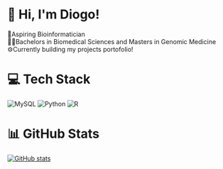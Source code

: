 # 👋 Hi, I'm Diogo!

🔭Aspiring Bioinformatician<br/>
👨‍🎓Bachelors in Biomedical Sciences and Masters in Genomic Medicine<br/>
⚙️Currently building my projects portofolio!<br/>

# 💻 Tech Stack
![MySQL](https://img.shields.io/badge/mysql-4479A1.svg?style=for-the-badge&logo=mysql&logoColor=white)
![Python](https://img.shields.io/badge/python-3670A0?style=for-the-badge&logo=python&logoColor=ffdd54)
![R](https://img.shields.io/badge/r-%23276DC3.svg?style=for-the-badge&logo=r&logoColor=white)

# 📊 GitHub Stats
[![GitHub stats](https://github-readme-stats.vercel.app/api?username=di-mendes&show_icons=true&theme=radical&hiderank=false)](https://github.com/anuraghazra/github-readme-stats)
